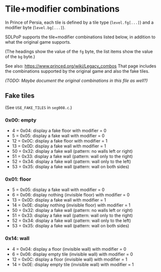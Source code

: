 ﻿# Tile+modifier combinations

In Prince of Persia, each tile is defined by a tile type (`level.fg[...]`) and a modifier byte (`level.bg[...]`).

SDLPoP supports the tile+modifier combinations listed below, in addition to what the original game supports.

(The headings show the value of the `fg` byte, the list items show the value of the `bg` byte.)

See also: https://www.princed.org/wiki/Legacy_combos
That page includes the combinations supported by the original game and also the fake tiles.

*(TODO: Maybe document the original combinations in this file as well?)*

## Fake tiles
(See `USE_FAKE_TILES` in `seg008.c`.)

### 0x00: empty
*  4 = 0x04: display a fake floor with modifier = 0
*  5 = 0x05: display a fake wall with modifier = 0
* 12 = 0x0C: display a fake floor with modifier = 1
* 13 = 0x0D: display a fake wall with modifier = 1
* 50 = 0x32: display a fake wall (pattern: no walls left or right)
* 51 = 0x33: display a fake wall (pattern: wall only to the right)
* 52 = 0x34: display a fake wall (pattern: wall only to the left)
* 53 = 0x35: display a fake wall (pattern: wall on both sides)

### 0x01: floor
*  5 = 0x05: display a fake wall with modifier = 0
*  6 = 0x06: display nothing (invisible floor) with modifier = 0
* 13 = 0x0D: display a fake wall with modifier = 1
* 14 = 0x0E: display nothing (invisible floor) with modifier = 1
* 50 = 0x32: display a fake wall (pattern: no walls left or right)
* 51 = 0x33: display a fake wall (pattern: wall only to the right)
* 52 = 0x34: display a fake wall (pattern: wall only to the left)
* 53 = 0x35: display a fake wall (pattern: wall on both sides)

### 0x14: wall
*  4 = 0x04: display a floor (invisible wall) with modifier = 0
*  6 = 0x06: display empty tile (invisible wall) with modifier = 0
* 12 = 0x0C: display a floor (invisible wall) with modifier = 1
* 14 = 0x0E: display empty tile (invisible wall) with modifier = 1
